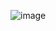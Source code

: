 ![image](https://user-images.githubusercontent.com/51321911/137525007-db8b6d69-1e22-4b03-800b-e91a093fc52a.png)

